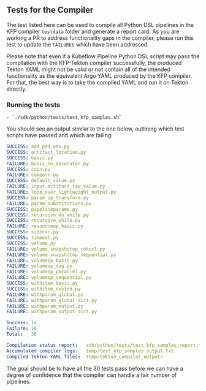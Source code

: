 ## Tests for the Compiler


The test listed here can be used to compile all Python DSL pipelines in the KFP compiler `testdata` folder and 
generate a report card. As you are working a PR to address functionality gaps in the compiler, please run this test to
update the `FAILURE`s which have been addressed.

Please note that even if a Kubeflow Pipeline Python DSL script may pass the compilation with the KFP-Tekton compiler
successfully, the produced Tekton YAML might not be valid or not contain all of the intended functionality as the 
equivalent Argo YAML produced by the KFP compiler. For that, the best way is to take the compiled YAML and run it
on Tekton directly.

### Running the tests

    - `./sdk/python/tests/test_kfp_samples.sh`

You should see an output similar to the one below, outlining which test scripts have passed and which are failing:

```YAML
SUCCESS: add_pod_env.py
SUCCESS: artifact_location.py
SUCCESS: basic.py
FAILURE: basic_no_decorator.py
SUCCESS: coin.py
FAILURE: compose.py
SUCCESS: default_value.py
FAILURE: input_artifact_raw_value.py
FAILURE: loop_over_lightweight_output.py
SUCCESS: param_op_transform.py
FAILURE: param_substitutions.py
SUCCESS: pipelineparams.py
SUCCESS: recursive_do_while.py
SUCCESS: recursive_while.py
FAILURE: resourceop_basic.py
SUCCESS: sidecar.py
SUCCESS: timeout.py
SUCCESS: volume.py
FAILURE: volume_snapshotop_rokurl.py
FAILURE: volume_snapshotop_sequential.py
FAILURE: volumeop_basic.py
FAILURE: volumeop_dag.py
FAILURE: volumeop_parallel.py
FAILURE: volumeop_sequential.py
SUCCESS: withitem_basic.py
SUCCESS: withitem_nested.py
FAILURE: withparam_global.py
FAILURE: withparam_global_dict.py
FAILURE: withparam_output.py
FAILURE: withparam_output_dict.py

Success: 14
Failure: 16
Total:   30

Compilation status report:   sdk/python/tests/test_kfp_samples_report.txt
Accumulated compiler logs:   temp/test_kfp_samples_output.txt
Compiled Tekton YAML files:  temp/tekton_compiler_output/
```

The goal should be to have all the 30 tests pass before we can have a degree of confidence that the compiler can handle
a fair number of pipelines.

